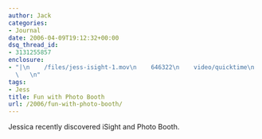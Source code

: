 ```yaml
---
author: Jack
categories:
- Journal
date: 2006-04-09T19:12:32+00:00
dsq_thread_id:
- 3131255857
enclosure:
- "|\n    /files/jess-isight-1.mov\n    646322\n    video/quicktime\n
  \   \n"
tags:
- Jess
title: Fun with Photo Booth
url: /2006/fun-with-photo-booth/
---
```


Jessica recently discovered iSight and Photo Booth.